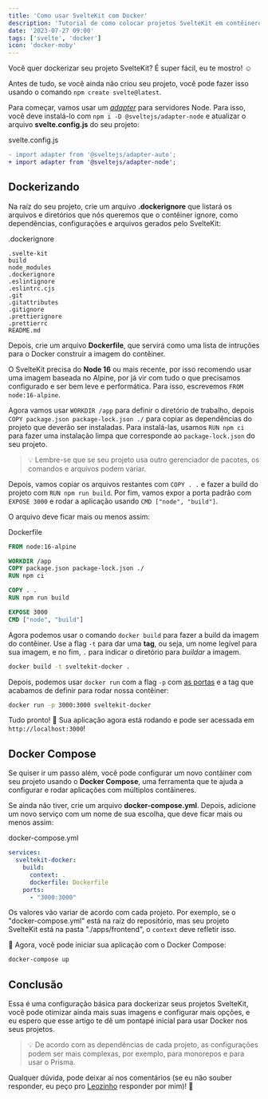 ```yaml
---
title: 'Como usar SvelteKit com Docker'
description: 'Tutorial de como colocar projetos SvelteKit em contêineres Docker'
date: '2023-07-27 09:00'
tags: ['svelte', 'docker']
icon: 'docker-moby'
---
```


Você quer dockerizar seu projeto SvelteKit? É super fácil, eu te mostro! ☺️

Antes de tudo, se você ainda não criou seu projeto, você pode fazer isso usando o comando `npm create svelte@latest`.

Para começar, vamos usar um [*adapter*](https://kit.svelte.dev/docs/adapters) para servidores Node. Para isso, você deve instalá-lo com `npm i -D @sveltejs/adapter-node` e atualizar o arquivo **svelte.config.js** do seu projeto:


<p class="file-title">svelte.config.js</p>

```diff
- import adapter from '@sveltejs/adapter-auto';
+ import adapter from '@sveltejs/adapter-node';
```

## Dockerizando

Na raíz do seu projeto, crie um arquivo **.dockerignore** que listará os arquivos e diretórios que nós queremos que o contêiner ignore, como dependências, configurações e arquivos gerados pelo SvelteKit:

<p class="file-title">.dockerignore</p>

```
.svelte-kit
build
node_modules
.dockerignore
.eslintignore
.eslintrc.cjs
.git
.gitattributes
.gitignore
.prettierignore
.prettierrc
README.md
```

Depois, crie um arquivo **Dockerfile**, que servirá como uma lista de intruções para o Docker construir a imagem do contêiner.

O SvelteKit precisa do **Node 16** ou mais recente, por isso recomendo usar uma imagem baseada no Alpine, por já vir com tudo o que precisamos configurado e ser bem leve e performática. Para isso, escrevemos `FROM node:16-alpine`.

Agora vamos usar `WORKDIR /app` para definir o diretório de trabalho, depois `COPY package.json package-lock.json ./` para copiar as dependências do projeto que deverão ser instaladas. Para instalá-las, usamos `RUN npm ci` para fazer uma instalação limpa que corresponde ao `package-lock.json` do seu projeto.

> 💡 Lembre-se que se seu projeto usa outro gerenciador de pacotes, os comandos e arquivos podem variar.

Depois, vamos copiar os arquivos restantes com `COPY . .` e fazer a build do projeto com `RUN npm run build`. Por fim, vamos expor a porta padrão com `EXPOSE 3000` e rodar a aplicação usando `CMD ["node", "build"]`.

O arquivo deve ficar mais ou menos assim:

<p class="file-title">Dockerfile</p>

```Dockerfile
FROM node:16-alpine

WORKDIR /app
COPY package.json package-lock.json ./
RUN npm ci

COPY . .
RUN npm run build

EXPOSE 3000
CMD ["node", "build"]
```

Agora podemos usar o comando `docker build` para fazer a build da imagem do contêiner. Use a flag `-t` para dar uma **tag**, ou seja, um nome legível para sua imagem, e no fim, `.` para indicar o diretório para *buildar* a imagem.

```sh
docker build -t sveltekit-docker .
```

Depois, podemos usar `docker run` com a flag `-p` com [as portas](https://docs.docker.com/network/#published-ports) e a tag que acabamos de definir para rodar nossa contêiner:

```sh
docker run -p 3000:3000 sveltekit-docker
```

Tudo pronto! 🎉 Sua aplicação agora está rodando e pode ser acessada em `http://localhost:3000`!

## Docker Compose

Se quiser ir um passo além, você pode configurar um novo contâiner com seu projeto usando o **Docker Compose**, uma ferramenta que te ajuda a configurar e rodar aplicações com múltiplos contâineres.

Se ainda não tiver, crie um arquivo **docker-compose.yml**. Depois, adicione um novo serviço com um nome de sua escolha, que deve ficar mais ou menos assim:

<p class="file-title">docker-compose.yml</p>

```yml
services:
  sveltekit-docker:
    build:
      context: .
      dockerfile: Dockerfile
    ports:
      - "3000:3000"
```

Os valores vão variar de acordo com cada projeto. Por exemplo, se o "docker-compose.yml" está na raíz do repositório, mas seu projeto SvelteKit está na pasta "./apps/frontend", o `context` deve refletir isso.

🎊 Agora, você pode iniciar sua aplicação com o Docker Compose:

```sh
docker-compose up
```

## Conclusão

Essa é uma configuração básica para dockerizar seus projetos SvelteKit, você pode otimizar ainda mais suas imagens e configurar mais opções, e eu espero que esse artigo te dê um pontapé inicial para usar Docker nos seus projetos.

> 💡 De acordo com as dependências de cada projeto, as configurações podem ser mais complexas, por exemplo, para monorepos e para usar o Prisma.

Qualquer dúvida, pode deixar aí nos comentários (se eu não souber responder, eu peço pro [Leozinho](/blog/tryhackme-couch#:~:text=Leozinho) responder por mim)! 💜